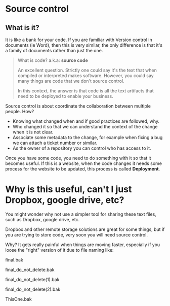 # Source control


## What is it?

It is like a bank for your code. If you are familiar with Version control in documents (ie Word), then this is very similar, the only difference is that it's a family of documents rather than just the one.

> What is code? a.k.a: **source code** 
>
> An excellent question. Strictly one could say it's the text that when compiled or interpreted makes software. However,  you could say many things are code that we don't source control. 
>
>In this context, the answer is that code is all the text artifacts that need to be deployed to enable your business.

Source control is about coordinate the collaboration between multiple people.  How? 

* Knowing what changed when and if good practices are followed, why.
* Who changed it so that we can understand the context of the change when it is not clear.
* Associate some metadata to the change, for example when fixing a bug we can attach a ticket number or similar.
* As the owner of a repository you can control who has access to it.

Once you have some code, you need to do something with it so that it becomes useful. If this is a website, when the code changes it needs some process for the website to be updated, this process is called **Deployment**.


# Why is this useful, can't I just Dropbox, google drive, etc?

You might wonder why not use a simpler tool for sharing these text files, such as Dropbox, google drive, etc.

Dropbox and other remote storage solutions are great for some things, but if you are trying to store code, very soon you will need source control. 

Why?  It gets really painful when things are moving faster, especially if you loose the "right" version of it due to file naming like:


final.bak

final_do_not_delete.bak

final_do_not_delete(1).bak

final_do_not_delete(2).bak

ThisOne.bak

